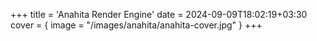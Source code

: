 +++
title = 'Anahita Render Engine'
date = 2024-09-09T18:02:19+03:30
cover = { image = "/images/anahita/anahita-cover.jpg" }
+++
